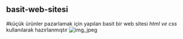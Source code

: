 ## basit-web-sitesi
#küçük ürünler pazarlamak için yapılan basit bir web sitesi
_html ve css_ kullanılarak hazırlanmıştır
![img_jpeg](https://user-images.githubusercontent.com/116838690/209434331-6bae82d7-93dd-4961-a8b5-a180c7257f9f.jpg)

